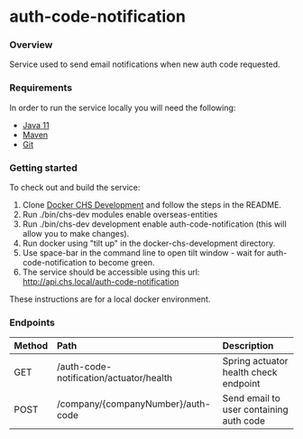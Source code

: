 # auth-code-notification

### Overview
Service used to send email notifications when new auth code requested.

### Requirements
In order to run the service locally you will need the following:
- [Java 11](https://www.oracle.com/java/technologies/downloads/#java11)
- [Maven](https://maven.apache.org/download.cgi)
- [Git](https://git-scm.com/downloads)

### Getting started
To check out and build the service:
1. Clone [Docker CHS Development](https://github.com/companieshouse/docker-chs-development) and follow the steps in the README.
2. Run ./bin/chs-dev modules enable overseas-entities
3. Run ./bin/chs-dev development enable auth-code-notification (this will allow you to make changes).
4. Run docker using "tilt up" in the docker-chs-development directory.
5. Use space-bar in the command line to open tilt window - wait for auth-code-notification to become green.
7. The service should be accessible using this url: http://api.chs.local/auth-code-notification

These instructions are for a local docker environment.

### Endpoints
| Method | Path                                    | Description                             |
|:-------|:----------------------------------------|:----------------------------------------|
| GET    | /auth-code-notification/actuator/health | Spring actuator health check endpoint   |
| POST   | /company/{companyNumber}/auth-code      | Send email to user containing auth code |